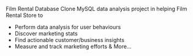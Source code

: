 
Film Rental Database Clone
MySQL data analysis project in helping Film Rental Store to

 - Perform data analysis for user behaviours
 - Discover marketing stats
 - Find actionable customer/business insights
 - Measure and track marketing efforts
 & More...
